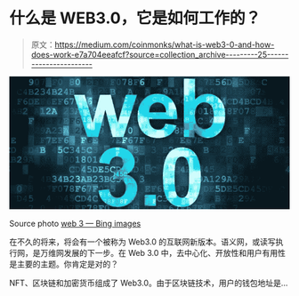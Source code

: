 # 什么是 WEB3.0，它是如何工作的？

> 原文：<https://medium.com/coinmonks/what-is-web3-0-and-how-does-work-e7a704eeafcf?source=collection_archive---------25----------------------->

![](img/669f8acd74fdc0d856070fda080514fa.png)

Source photo [web 3 — Bing images](https://www.bing.com/images/search?view=detailV2&ccid=cFxvvfdJ&id=CEA5C2BBACDC9D361DB254CDE17A763F70983D2B&thid=OIP.cFxvvfdJwLbKSs0JoS3cSAHaDg&mediaurl=https%3a%2f%2fwww.cryptocurrencyguide.org%2fwp-content%2fuploads%2f2018%2f06%2fweb3.0-750x356.jpg&cdnurl=https%3a%2f%2fth.bing.com%2fth%2fid%2fR.705c6fbdf749c0b6ca4acd09a12ddc48%3frik%3dKz2YcD92euHNVA%26pid%3dImgRaw%26r%3d0%26sres%3d1%26sresct%3d1%26srh%3d617%26srw%3d1300&exph=356&expw=750&q=web+3&simid=608034904045271854&FORM=IRPRST&ck=6AC86ED7DD299F1B80977330BB131132&selectedIndex=15&ajaxhist=0&ajaxserp=0)

在不久的将来，将会有一个被称为 Web3.0 的互联网新版本。语义网，或读写执行网，是万维网发展的下一步。在 Web 3.0 中，去中心化、开放性和用户有用性是主要的主题。你肯定是对的？

NFT、区块链和加密货币组成了 Web3.0。由于区块链技术，用户的钱包地址是…